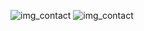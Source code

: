 ![img_contact](https://root-me-diff.vercel.app/rm-gh?nickname=Wiloti&style=dark#gh-dark-mode-only)
![img_contact](https://root-me-diff.vercel.app/rm-gh?nickname=Wiloti&style=light#gh-light-mode-only)
